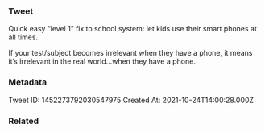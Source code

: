 ### Tweet
Quick easy “level 1” fix to school system: let kids use their smart phones at all times.

If your test/subject becomes irrelevant when they have a phone, it means it’s irrelevant in the real world…when they have a phone.

### Metadata
Tweet ID: 1452273792030547975
Created At: 2021-10-24T14:00:28.000Z

### Related

